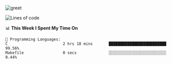 ![greet](https://user-images.githubusercontent.com/44234583/146624354-9d461392-3676-4e7a-b12f-debc7319f53b.gif)

<!--START_SECTION:waka-->
![Lines of code](https://img.shields.io/badge/From%20Hello%20World%20I%27ve%20Written-391%20Thousand%20lines%20of%20code-blue)

📊 **This Week I Spent My Time On** 

```text
💬 Programming Languages: 
C                        2 hrs 18 mins       █████████████████████████   99.56% 
Makefile                 0 secs              ░░░░░░░░░░░░░░░░░░░░░░░░░   0.44%

```


<!--END_SECTION:waka-->
